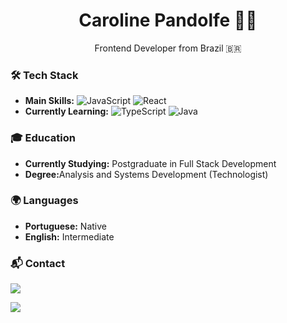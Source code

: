 <h1 align="center">Caroline Pandolfe 👩‍💻</h1>

<p align="center">Frontend Developer from Brazil 🇧🇷</p>

<h3>🛠️ Tech Stack</h3>
<ul>
  <li><b>Main Skills:</b> 
    <img src="https://img.shields.io/badge/JavaScript-F7DF1E?style=flat-square&logo=javascript&logoColor=black" alt="JavaScript" />
    <img src="https://img.shields.io/badge/React.js-61DAFB?style=flat-square&logo=react&logoColor=black" alt="React" />
  </li>
  <li><b>Currently Learning:</b> 
    <img src="https://img.shields.io/badge/TypeScript-3178C6?style=flat-square&logo=typescript&logoColor=white" alt="TypeScript" />
    <img src="https://img.shields.io/badge/Java-007396?style=flat-square&logo=java&logoColor=white" alt="Java" />
  </li>
</ul>

<h3>🎓 Education</h3>
<ul>
  <li><b>Currently Studying:</b> Postgraduate in Full Stack Development</li>
  <li><b>Degree:</b>Analysis and Systems Development (Technologist)</li>
</ul>

<h3>🌍 Languages</h3>
<ul>
  <li><b>Portuguese:</b> Native</li>
  <li><b>English:</b> Intermediate</li>
</ul>

<h3>📬 Contact</h3>
<p>
  <a href="mailto:carol.pandolfe@gmail.com">
    <img src="https://img.shields.io/badge/-Gmail-%23333?style=for-the-badge&logo=gmail&logoColor=white">
  </a>
</p>
<p>
  <a href="https://www.linkedin.com/in/carolinepandolfe/" target="_blank">
    <img src="https://img.shields.io/badge/-LinkedIn-%230077B5?style=for-the-badge&logo=linkedin&logoColor=white">
  </a>
</p>
